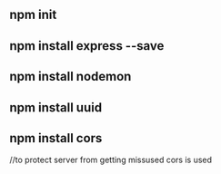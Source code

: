 ## npm init

## npm install express --save

## npm install nodemon

## npm install uuid

## npm install cors

//to protect server from getting missused cors is used
